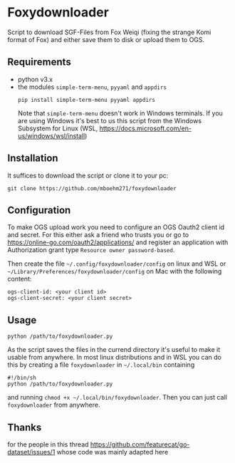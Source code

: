 # Foxydownloader

Script to download SGF-Files from Fox Weiqi (fixing the strange Komi format of Fox) and either save them to disk or upload them to OGS.

## Requirements
- python v3.x
- the modules `simple-term-menu`, `pyyaml` and `appdirs`
  ``` 
  pip install simple-term-menu pyyaml appdirs
  ```
  Note that `simple-term-menu` doesn't work in Windows terminals. If you are using Windows it's best to us this script from the Windows Subsystem for Linux (WSL, https://docs.microsoft.com/en-us/windows/wsl/install)

## Installation
It suffices to download the script or clone it to your pc:
``` 
git clone https://github.com/mboehm271/foxydownloader 
```

## Configuration
To make OGS upload work you need to configure an OGS Oauth2 client id and secret. For this either ask a friend who trusts you or go to https://online-go.com/oauth2/applications/ and register an application with Authorization grant type `Resource owner password-based`. 

Then create the file `~/.config/foxydownloader/config` on linux and WSL or `~/Library/Preferences/foxydownloader/config` on Mac with the following content:
```
ogs-client-id: <your client id>
ogs-client-secret: <your client secret>

```

## Usage 
``` 
python /path/to/foxydownloader.py 
```
As the script saves the files in the currend directory it's useful to make it usable from anywhere. In most linux distributions and in WSL you can do this by creating a file `foxydownloader` in `~/.local/bin` containing
```
#!/bin/sh
python /path/to/foxydownloader.py 
```
and running `chmod +x ~/.local/bin/foxydownloader`. Then you can just call `foxydownloader` from anywhere.

## Thanks
for the people in this thread https://github.com/featurecat/go-dataset/issues/1 whose code was mainly adapted here
